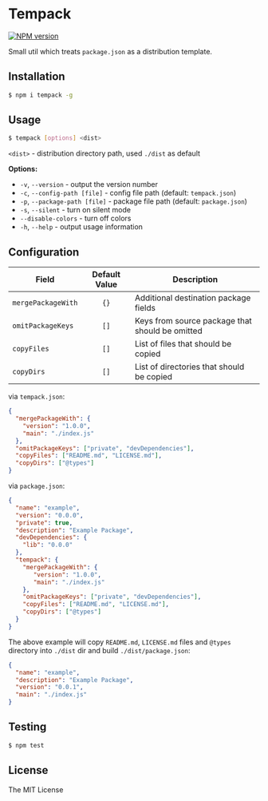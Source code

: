 # Tempack

[![NPM version][npm-image]][npm-url]

Small util which treats `package.json` as a distribution template.

## Installation

```bash
$ npm i tempack -g
```

## Usage
```bash
$ tempack [options] <dist>
```

`<dist>` - distribution directory path, used `./dist` as default

**Options:**

* `-v`, `--version` - output the version number
* `-c`, `--config-path [file]` - config file path (default: `tempack.json`)
* `-p`, `--package-path [file]` - package file path (default: `package.json`)
* `-s`, `--silent` - turn on silent mode
* `--disable-colors` - turn off colors
* `-h`, `--help` - output usage information

## Configuration 

| Field 	| Default Value 	| Description 	|
|--------------------	|:-------------:	|-------------------------------------------------	|
| `mergePackageWith` 	| `{}` 	| Additional destination package fields 	|
| `omitPackageKeys` 	| `[]` 	| Keys from source package that should be omitted 	|
| `copyFiles` 	| `[]` 	| List of files that should be copied 	|
| `copyDirs` 	| `[]` 	| List of directories that should be copied 	|

via `tempack.json`:

```json
{
  "mergePackageWith": {
    "version": "1.0.0",
    "main": "./index.js"
  },
  "omitPackageKeys": ["private", "devDependencies"],
  "copyFiles": ["README.md", "LICENSE.md"],
  "copyDirs": ["@types"]
}
```

via `package.json`:

```json
{
  "name": "example",
  "version": "0.0.0",
  "private": true,
  "description": "Example Package",
  "devDependencies": {
    "lib": "0.0.0"
  },
  "tempack": {
    "mergePackageWith": {
       "version": "1.0.0",
       "main": "./index.js"
    },
    "omitPackageKeys": ["private", "devDependencies"],
    "copyFiles": ["README.md", "LICENSE.md"],
    "copyDirs": ["@types"]
  }
}
```

The above example will copy `README.md`, `LICENSE.md` files and `@types` directory into `./dist` dir and build `./dist/package.json`:

```json
{
  "name": "example",
  "description": "Example Package",
  "version": "0.0.1",
  "main": "./index.js"
}
```

## Testing

```bash
$ npm test
```

## License

The MIT License

[npm-image]: https://badge.fury.io/js/tempack.svg
[npm-url]: https://npmjs.org/package/tempack
